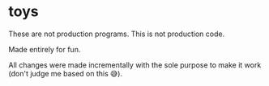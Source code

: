 # toys

These are not production programs. This is not production code.

Made entirely for fun.

All changes were made incrementally with the sole purpose to make it work (don't judge me based on this 😅).
